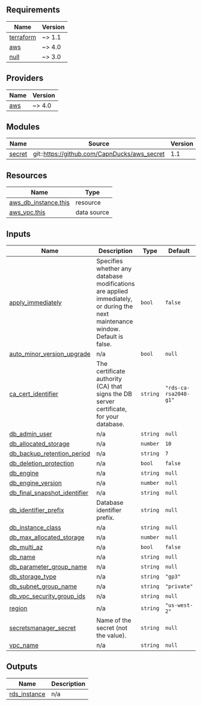 <!-- BEGINNING OF PRE-COMMIT-TERRAFORM DOCS HOOK -->
## Requirements

| Name | Version |
|------|---------|
| <a name="requirement_terraform"></a> [terraform](#requirement\_terraform) | ~> 1.1 |
| <a name="requirement_aws"></a> [aws](#requirement\_aws) | ~> 4.0 |
| <a name="requirement_null"></a> [null](#requirement\_null) | ~> 3.0 |

## Providers

| Name | Version |
|------|---------|
| <a name="provider_aws"></a> [aws](#provider\_aws) | ~> 4.0 |

## Modules

| Name | Source | Version |
|------|--------|---------|
| <a name="module_secret"></a> [secret](#module\_secret) | git::https://github.com/CapnDucks/aws_secret | 1.1 |

## Resources

| Name | Type |
|------|------|
| [aws_db_instance.this](https://registry.terraform.io/providers/hashicorp/aws/latest/docs/resources/db_instance) | resource |
| [aws_vpc.this](https://registry.terraform.io/providers/hashicorp/aws/latest/docs/data-sources/vpc) | data source |

## Inputs

| Name | Description | Type | Default | Required |
|------|-------------|------|---------|:--------:|
| <a name="input_apply_immediately"></a> [apply\_immediately](#input\_apply\_immediately) | Specifies whether any database modifications are applied immediately, or during the next maintenance window. Default is false. | `bool` | `false` | no |
| <a name="input_auto_minor_version_upgrade"></a> [auto\_minor\_version\_upgrade](#input\_auto\_minor\_version\_upgrade) | n/a | `bool` | `null` | no |
| <a name="input_ca_cert_identifier"></a> [ca\_cert\_identifier](#input\_ca\_cert\_identifier) | The certificate authority (CA) that signs the DB server certificate, for your database. | `string` | `"rds-ca-rsa2048-g1"` | no |
| <a name="input_db_admin_user"></a> [db\_admin\_user](#input\_db\_admin\_user) | n/a | `string` | `null` | no |
| <a name="input_db_allocated_storage"></a> [db\_allocated\_storage](#input\_db\_allocated\_storage) | n/a | `number` | `10` | no |
| <a name="input_db_backup_retention_period"></a> [db\_backup\_retention\_period](#input\_db\_backup\_retention\_period) | n/a | `string` | `7` | no |
| <a name="input_db_deletion_protection"></a> [db\_deletion\_protection](#input\_db\_deletion\_protection) | n/a | `bool` | `false` | no |
| <a name="input_db_engine"></a> [db\_engine](#input\_db\_engine) | n/a | `string` | `null` | no |
| <a name="input_db_engine_version"></a> [db\_engine\_version](#input\_db\_engine\_version) | n/a | `number` | `null` | no |
| <a name="input_db_final_snapshot_identifier"></a> [db\_final\_snapshot\_identifier](#input\_db\_final\_snapshot\_identifier) | n/a | `string` | `null` | no |
| <a name="input_db_identifier_prefix"></a> [db\_identifier\_prefix](#input\_db\_identifier\_prefix) | Database identifier prefix. | `string` | `null` | no |
| <a name="input_db_instance_class"></a> [db\_instance\_class](#input\_db\_instance\_class) | n/a | `string` | `null` | no |
| <a name="input_db_max_allocated_storage"></a> [db\_max\_allocated\_storage](#input\_db\_max\_allocated\_storage) | n/a | `number` | `null` | no |
| <a name="input_db_multi_az"></a> [db\_multi\_az](#input\_db\_multi\_az) | n/a | `bool` | `false` | no |
| <a name="input_db_name"></a> [db\_name](#input\_db\_name) | n/a | `string` | `null` | no |
| <a name="input_db_parameter_group_name"></a> [db\_parameter\_group\_name](#input\_db\_parameter\_group\_name) | n/a | `string` | `null` | no |
| <a name="input_db_storage_type"></a> [db\_storage\_type](#input\_db\_storage\_type) | n/a | `string` | `"gp3"` | no |
| <a name="input_db_subnet_group_name"></a> [db\_subnet\_group\_name](#input\_db\_subnet\_group\_name) | n/a | `string` | `"private"` | no |
| <a name="input_db_vpc_security_group_ids"></a> [db\_vpc\_security\_group\_ids](#input\_db\_vpc\_security\_group\_ids) | n/a | `string` | `null` | no |
| <a name="input_region"></a> [region](#input\_region) | n/a | `string` | `"us-west-2"` | no |
| <a name="input_secretsmanager_secret"></a> [secretsmanager\_secret](#input\_secretsmanager\_secret) | Name of the secret (not the value). | `string` | `null` | no |
| <a name="input_vpc_name"></a> [vpc\_name](#input\_vpc\_name) | n/a | `string` | `null` | no |

## Outputs

| Name | Description |
|------|-------------|
| <a name="output_rds_instance"></a> [rds\_instance](#output\_rds\_instance) | n/a |
<!-- END OF PRE-COMMIT-TERRAFORM DOCS HOOK -->
